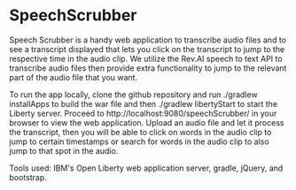 # SpeechScrubber
Speech Scrubber is a handy web application to transcribe audio files and to see a transcript displayed that lets you click on the transcript to jump to the respective time in the audio clip. We utilize the Rev.AI speech to text API to transcribe audio files then provide extra functionality to jump to the relevant part of the audio file that you want.

To run the app locally, clone the github repository and run ./gradlew installApps to build the war file and then ./gradlew libertyStart to start the Liberty server. Proceed to http://localhost:9080/speechScrubber/ in your browser to view the web application. Upload an audio file and let it process the transcript, then you will be able to click on words in the audio clip to jump to certain timestamps or search for words in the audio clip to also jump to that spot in the audio.

Tools used: IBM's Open Liberty web application server, gradle, jQuery, and bootstrap.
